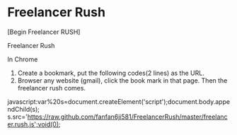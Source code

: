 Freelancer Rush
=======

[Begin Freelancer RUSH]<br />


Freelancer Rush
<br/>

In Chrome<br/>
1. Create a bookmark, put the following codes(2 lines) as the URL. <br/>
2. Browser any website (gmail), click the book mark in that page. Then the freelancer rush comes. <br/>

javascript:var%20s=document.createElement('script');document.body.appendChild(s);<br/>
s.src='https://raw.github.com/fanfan6ji581/FreelancerRush/master/freelancer.rush.js';void(0);